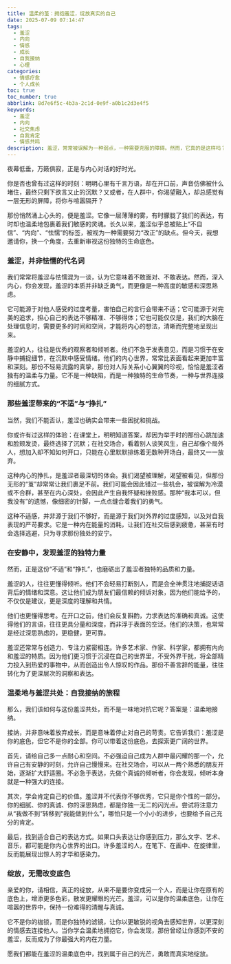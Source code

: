 ```yaml
---
title: 温柔的茧：拥抱羞涩，绽放真实的自己
date: 2025-07-09 07:14:47
tags:
  - 羞涩
  - 内向
  - 情感
  - 成长
  - 自我接纳
  - 心理
categories:
  - 情感疗愈
  - 个人成长
toc: true
toc_number: true
abbrlink: 8d7e6f5c-4b3a-2c1d-0e9f-a0b1c2d3e4f5
keywords:
  - 羞涩
  - 内向
  - 社交焦虑
  - 自我肯定
  - 情感共鸣
description: 羞涩，常常被误解为一种弱点，一种需要克服的障碍。然而，它真的是这样吗？或许，它更像我们内心深处一朵含苞待放的花，一份细腻而敏感的礼物。今天，我想与你一同走进羞涩的世界，去感受它独特的温度，去理解那些不为人知的挣扎与美好，最终学会温柔地拥抱它，让真实的自我，在安静中也能熠熠生辉。
---
```


夜幕低垂，万籁俱寂，正是与内心对话的好时光。

你是否也曾有过这样的时刻：明明心里有千言万语，却在开口前，声音仿佛被什么堵住，最终只剩下欲言又止的沉默？又或者，在人群中，你渴望融入，却总感觉有一层无形的屏障，将你与喧嚣隔开？

那份悄然涌上心头的，便是羞涩。它像一层薄薄的雾，有时朦胧了我们的表达，有时却也温柔地包裹着我们敏感的灵魂。长久以来，羞涩似乎总被贴上“不自信”、“内向”、“怯懦”的标签，被视为一种需要努力“改正”的缺点。但今天，我想邀请你，换一个角度，去重新审视这份独特的生命底色。

### 羞涩，并非怯懦的代名词

我们常常将羞涩与怯懦混为一谈，认为它意味着不敢面对、不敢表达。然而，深入内心，你会发现，羞涩的本质并非缺乏勇气，而更像是一种高度的敏感和深思熟虑。

它可能源于对他人感受的过度考量，害怕自己的言行会带来不适；它可能源于对完美的追求，担心自己的表达不够精准、不够得体；它也可能仅仅是，我们的大脑在处理信息时，需要更多的时间和空间，才能将内心的想法，清晰而完整地呈现出来。

羞涩的人，往往是优秀的观察者和倾听者。他们不急于发表意见，而是习惯于在安静中捕捉细节，在沉默中感受情绪。他们的内心世界，常常比表面看起来更加丰富和深刻。那份不轻易流露的真挚，那份对人际关系小心翼翼的珍视，恰恰是羞涩者独有的温柔与力量。它不是一种缺陷，而是一种独特的生命节奏，一种与世界连接的细腻方式。

### 那些羞涩带来的“不适”与“挣扎”

当然，我们不能否认，羞涩也确实会带来一些困扰和挑战。

你或许有过这样的体验：在课堂上，明明知道答案，却因为举手时的那份心跳加速和脸颊发烫，最终选择了沉默；在社交场合，看着别人谈笑风生，自己却像个局外人，想加入却不知如何开口，只能在心里默默排练着无数种开场白，最终又一一放弃。

这种内心的挣扎，是羞涩者最深切的体会。我们渴望被理解，渴望被看见，但那份无形的“茧”却常常让我们裹足不前。我们可能会因此错过一些机会，被误解为冷漠或不合群，甚至在内心深处，会因此产生自我怀疑和挫败感。那种“我本可以，但我没有”的遗憾，像细密的针脚，一点点缝合着我们的勇气。

这种不适感，并非源于我们不够好，而是源于我们对外界的过度感知，以及对自我表现的严苛要求。它是一种内在能量的消耗，让我们在社交后感到疲惫，甚至有时会选择逃避，只为寻求那份独处的安宁。

### 在安静中，发现羞涩的独特力量

然而，正是这份“不适”和“挣扎”，也磨砺出了羞涩者独特的品质和力量。

羞涩的人，往往更懂得倾听。他们不会轻易打断别人，而是会全神贯注地捕捉话语背后的情绪和深意。这让他们成为朋友们最信赖的倾诉对象，因为他们能给予的，不仅仅是建议，更是深度的理解和共情。

他们也更懂得思考。在开口之前，他们会反复斟酌，力求表达的准确和真诚。这使得他们的言语，往往更具分量和深度，而非浮于表面的空泛。他们的决策，也常常是经过深思熟虑的，更稳健，更可靠。

羞涩还常常与创造力、专注力紧密相连。许多艺术家、作家、科学家，都拥有内向和羞涩的特质。因为他们更习惯于沉浸在自己的世界里，不受外界干扰，将全部精力投入到热爱的事物中，从而创造出令人惊叹的作品。那份不善言辞的能量，往往转化为了更深层次的洞察和表达。

### 温柔地与羞涩共处：自我接纳的旅程

那么，我们该如何与这份羞涩共处，而不是一味地对抗它呢？答案是：温柔地接纳。

接纳，并非意味着放弃成长，而是意味着停止对自己的苛责。它告诉我们：羞涩是你的底色，但它不是你的全部。你可以带着这份底色，去探索更广阔的世界。

首先，请给自己多一点耐心和空间。不必强迫自己成为人群中最闪耀的那一个，允许自己有安静的时刻，允许自己慢慢来。在社交场合，可以从一两个熟悉的朋友开始，逐渐扩大舒适圈。不必急于表达，先做个真诚的倾听者，你会发现，倾听本身就是一种强大的连接。

其次，学会肯定自己的价值。羞涩并不代表你不够优秀，它只是你个性的一部分。你的细腻、你的真诚、你的深思熟虑，都是你独一无二的闪光点。尝试将注意力从“我做不到”转移到“我能做到什么”，哪怕只是一个小小的进步，也要给予自己充分的肯定。

最后，找到适合自己的表达方式。如果口头表达让你感到压力，那么文字、艺术、音乐，都可能是你内心世界的出口。许多羞涩的人，在笔下、在画中、在旋律里，反而能展现出惊人的才华和感染力。

### 绽放，无需改变底色

亲爱的你，请相信，真正的绽放，从来不是要你变成另一个人，而是让你在原有的底色上，增添更多色彩，散发更耀眼的光芒。羞涩，可以是你的温柔底色，让你在喧嚣的世界中，保持一份难得的清醒与真诚。

它不是你的枷锁，而是你独特的滤镜，让你以更敏锐的视角去感知世界，以更深刻的情感去连接他人。当你学会温柔地拥抱它，你会发现，那份曾经让你感到不安的羞涩，反而成为了你最强大的内在力量。

愿我们都能在羞涩的温柔底色中，找到属于自己的光芒，勇敢而真实地绽放。